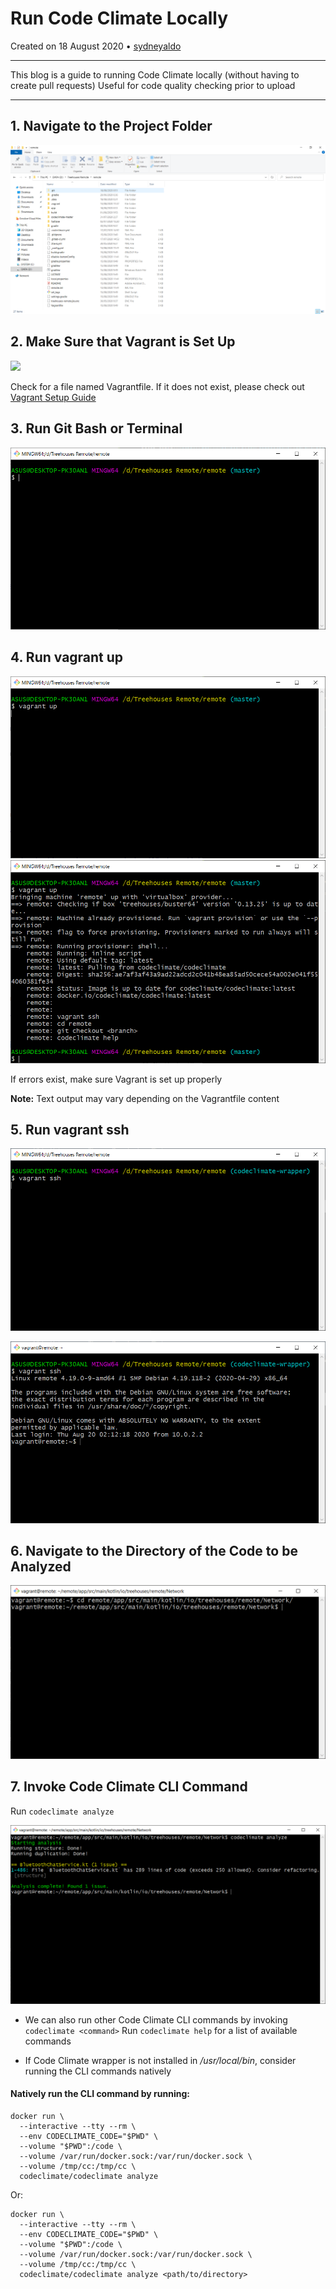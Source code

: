 # Run Code Climate Locally

Created on 18 August 2020 • [sydneyaldo](https://github.com/sydneyaldo)

---
This blog is a guide to running Code Climate locally (without having to create pull requests)
Useful for code quality checking prior to upload

---


## 1. Navigate to the Project Folder

![](./images/20200818-project-folder.png)

## 2. Make Sure that Vagrant is Set Up

![](./images/20200818-vagrant.png)

Check for a file named Vagrantfile. If it does not exist, please check out [Vagrant Setup Guide](https://learn.hashicorp.com/collections/vagrant/getting-started)

## 3. Run Git Bash or Terminal

![](./images/20200818-GitBash.png)

## 4. Run vagrant up

![](./images/20200818-vagrant-up.png)
![](./images/20200818-vagrant-up-complete.png)

If errors exist, make sure Vagrant is set up properly

**Note:** Text output may vary depending on the Vagrantfile content

## 5. Run vagrant ssh

![](./images/20200818-vagrant-SSH.png)

![](./images/20200818-vagrant-SSH-complete.png)

## 6. Navigate to the Directory of the Code to be Analyzed

![](./images/20200818-change-directory.png)

## 7. Invoke Code Climate CLI Command

Run `codeclimate analyze`

![](./images/20200818-codeclimate-analyze.png)

- We can also run other Code Climate CLI commands by invoking `codeclimate <command>`
	Run `codeclimate help` for a list of available commands

- If Code Climate wrapper is not installed in */usr/local/bin*, consider running the CLI commands natively
 

#### Natively run the CLI command by running:

```
docker run \
  --interactive --tty --rm \
  --env CODECLIMATE_CODE="$PWD" \
  --volume "$PWD":/code \
  --volume /var/run/docker.sock:/var/run/docker.sock \
  --volume /tmp/cc:/tmp/cc \
  codeclimate/codeclimate analyze
 ```

Or: 

```
docker run \
  --interactive --tty --rm \
  --env CODECLIMATE_CODE="$PWD" \
  --volume "$PWD":/code \
  --volume /var/run/docker.sock:/var/run/docker.sock \
  --volume /tmp/cc:/tmp/cc \
  codeclimate/codeclimate analyze <path/to/directory>
 ```